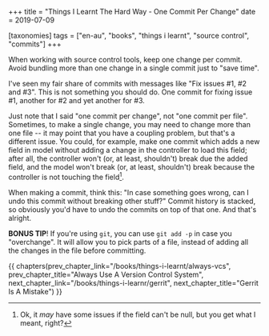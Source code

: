 +++
title = "Things I Learnt The Hard Way - One Commit Per Change"
date = 2019-07-09

[taxonomies]
tags = ["en-au", "books", "things i learnt", "source control", "commits"]
+++

When working with source control tools, keep one change per commit. Avoid
bundling more than one change in a single commit just to "save time".

<!-- more -->

I've seen my fair share of commits with messages like "Fix issues #1, #2 
and #3". This is not something you should do. One commit for fixing issue #1,
another for #2 and yet another for #3.

Just note that I said "one commit per change", not "one commit per file".
Sometimes, to make a single change, you may need to change more than one file
-- it may point that you have a coupling problem, but that's a different
issue. You could, for example, make one commit which adds a new field in model
without adding a change in the controller to load this field; after all, the
controller won't (or, at least, shouldn't) break due the added field, and the
model won't break (or, at least, shouldn't) break because the controller is
not touching the field[^1].

When making a commit, think this: "In case something goes wrong, can I undo
this commit without breaking other stuff?" Commit history is stacked, so
obviously you'd have to undo the commits on top of that one. And that's
alright.

**BONUS TIP**! If you're using `git`, you can use `git add -p` in case you
"overchange". It will allow you to pick parts of a file, instead of adding all
the changes in the file before committing.

[^1]: Ok, it _may_ have some issues if the field can't be null, but you get
  what I meant, right?

{{ chapters(prev_chapter_link="/books/things-i-learnt/always-vcs", prev_chapter_title="Always Use A Version Control System", next_chapter_link="/books/things-i-learnr/gerrit", next_chapter_title="Gerrit Is A Mistake") }}
